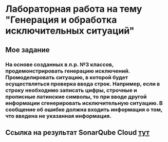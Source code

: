 # Лабораторная работа на тему "Генерация и обработка исключительных ситуаций"


## Мое задание


### На основе созданных в л.р. №3  классов, продемонстрировать генерацию исключений. Промоделировать ситуацию, в которой будет осуществляться проверка ввода строк. Например, если в строку необходимо записать цифры, строчные и прописные латинские символы, то при вводе другой информации  сгенерировать исключительную ситуацию. В сообщение об ошибке должна входить информация о том, что введена  не указанная информация.


## Ссылка на результат SonarQube Cloud [тут](https://sonarcloud.io/project/overview?id=rottesy_allLabs3Sem)